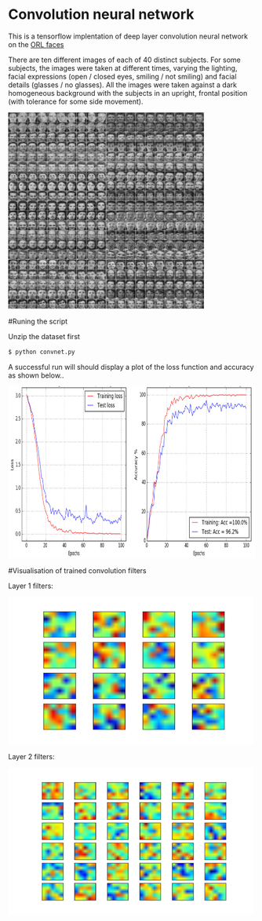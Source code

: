 # Convolution neural network

This is a tensorflow implentation of deep layer convolution neural network on the [ORL faces](http://www.cl.cam.ac.uk/research/dtg/attarchive/facedatabase.html)

There are ten different images of each of 40 distinct subjects. For some subjects, the images were taken at different times, varying the lighting, facial expressions (open / closed eyes, smiling / not smiling) and facial details (glasses / no glasses). All the images were taken against a dark homogeneous background with the subjects in an upright, frontal position (with tolerance for some side movement).

<img src="faces.gif" width="400" height="400" />

#Runing the script

Unzip the dataset first 
```sh
$ python convnet.py
```
A successful run will should display a plot of the loss function and accuracy as shown below..

<img src="loss.jpg" width="800" height="350" />


#Visualisation of trained convolution filters


Layer 1 filters:

<img src="layer1_1filters.png" width="500" height="300" />



Layer 2 filters:

<img src="layer2_filters.png" width="500" height="300" />
